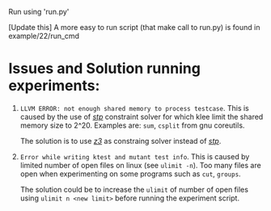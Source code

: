 
Run using 'run.py'

[Update this] A more easy to run script (that make call to run.py) is found in example/22/run_cmd

# Issues and Solution running experiments:
1. `LLVM ERROR: not enough shared memory to process testcase`.  This is caused by the use of [_stp_](https://github.com/stp/stp) constraint solver for which klee limit the shared memory size to 2^20. Examples are: `sum`, `csplit` from gnu coreutils.
   
   The solution is to use [_z3_](https://github.com/Z3Prover/z3) as constraing solver instead of [_stp_](https://github.com/stp/stp).
2. `Error while writing ktest and mutant test info`. This is caused by limited number of open files on linux (see `ulimit -n`). Too many files are open when experimenting on some programs such as `cut`, `groups`.
   
   The solution could be to increase the `ulimit` of number of open files using `ulimit n <new limit>` before running the experiment script.
